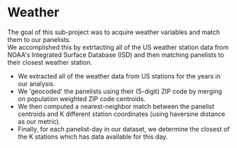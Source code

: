 # Weather

The goal of this sub-project was to acquire weather variables and match them to our panelists.  
We accomplished this by extrtacting all of the US weather station data from NOAA's Integrated Surface Database (ISD) and then matching panelists to their closest weather station.  
- We extracted all of the weather data from US stations for the years in our analysis.  
- We 'geocoded' the panelists using their (5-digit) ZIP code by merging on population weighted ZIP code centroids.  
- We then computed a nearest-neighbor match between the panelist centroids and K different station coordinates (using haversine distance as our metric).  
- Finally, for each panelist-day in our dataset, we determine the closest of the K stations which has data available for this day.  

